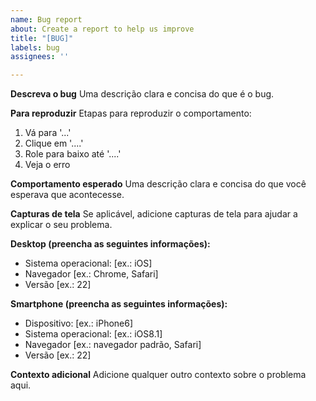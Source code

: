 ```yaml
---
name: Bug report
about: Create a report to help us improve
title: "[BUG]"
labels: bug
assignees: ''

---
```


**Descreva o bug**
Uma descrição clara e concisa do que é o bug.

**Para reproduzir**
Etapas para reproduzir o comportamento:
1. Vá para '...'
2. Clique em '....'
3. Role para baixo até '....'
4. Veja o erro

**Comportamento esperado**
Uma descrição clara e concisa do que você esperava que acontecesse.

**Capturas de tela**
Se aplicável, adicione capturas de tela para ajudar a explicar o seu problema.

**Desktop (preencha as seguintes informações):**
- Sistema operacional: [ex.: iOS]
- Navegador [ex.: Chrome, Safari]
- Versão [ex.: 22]

**Smartphone (preencha as seguintes informações):**
- Dispositivo: [ex.: iPhone6]
- Sistema operacional: [ex.: iOS8.1]
- Navegador [ex.: navegador padrão, Safari]
- Versão [ex.: 22]

**Contexto adicional**
Adicione qualquer outro contexto sobre o problema aqui.
